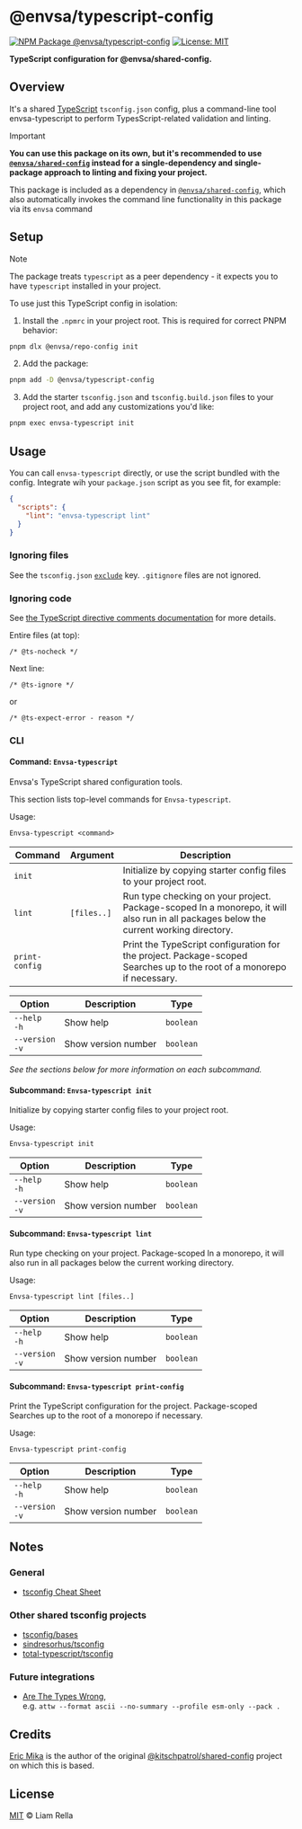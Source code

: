 <!--+ Warning: Content inside HTML comment blocks was generated by mdat and may be overwritten. +-->

<!-- title -->

# @envsa/typescript-config

<!-- /title -->

<!-- badges -->

[![NPM Package @envsa/typescript-config](https://img.shields.io/npm/v/@envsa/typescript-config.svg)](https://npmjs.com/package/@envsa/typescript-config)
[![License: MIT](https://img.shields.io/badge/License-MIT-yellow.svg)](https://opensource.org/licenses/MIT)

<!-- /badges -->

<!-- description -->

**TypeScript configuration for @envsa/shared-config.**

<!-- /description -->

## Overview

It's a shared [TypeScript](https://www.typescriptlang.org/) `tsconfig.json` config, plus a command-line tool envsa-typescript to perform TypesScript-related validation and linting.

<!-- recommendation -->

> [!IMPORTANT]
>
> **You can use this package on its own, but it's recommended to use [`@envsa/shared-config`](https://www.npmjs.com/package/@envsa/shared-config) instead for a single-dependency and single-package approach to linting and fixing your project.**
>
> This package is included as a dependency in [`@envsa/shared-config`](https://www.npmjs.com/package/@envsa/shared-config), which also automatically invokes the command line functionality in this package via its `envsa` command

<!-- /recommendation -->

## Setup

> [!NOTE]
>
> The package treats `typescript` as a peer dependency - it expects you to have `typescript` installed in your project.

To use just this TypeScript config in isolation:

1. Install the `.npmrc` in your project root. This is required for correct PNPM behavior:

```sh
pnpm dlx @envsa/repo-config init
```

2. Add the package:

```sh
pnpm add -D @envsa/typescript-config
```

3. Add the starter `tsconfig.json` and `tsconfig.build.json` files to your project root, and add any customizations you'd like:

```sh
pnpm exec envsa-typescript init
```

## Usage

You can call `envsa-typescript` directly, or use the script bundled with the config.
Integrate wih your `package.json` script as you see fit, for example:

```json
{
  "scripts": {
    "lint": "envsa-typescript lint"
  }
}
```

### Ignoring files

See the `tsconfig.json` [`exclude`](https://www.typescriptlang.org/tsconfig/#exclude) key.
`.gitignore` files are not ignored.

### Ignoring code

See [the TypeScript directive comments documentation](https://www.typescriptlang.org/docs/handbook/release-notes/typescript-3-9.html#improved-checking-for-js-files) for more details.

Entire files (at top):

`/* @ts-nocheck */`

Next line:

`/* @ts-ignore */`

or

`/* @ts-expect-error - reason */`

### CLI

<!-- cli-help -->

#### Command: `Envsa-typescript`

Envsa's TypeScript shared configuration tools.

This section lists top-level commands for `Envsa-typescript`.

Usage:

```txt
Envsa-typescript <command>
```

| Command        | Argument    | Description                                                                                                                            |
| -------------- | ----------- | -------------------------------------------------------------------------------------------------------------------------------------- |
| `init`         |             | Initialize by copying starter config files to your project root.                                                                       |
| `lint`         | `[files..]` | Run type checking on your project. Package-scoped In a monorepo, it will also run in all packages below the current working directory. |
| `print-config` |             | Print the TypeScript configuration for the project. Package-scoped Searches up to the root of a monorepo if necessary.                 |

| Option              | Description         | Type      |
| ------------------- | ------------------- | --------- |
| `--help`<br>`-h`    | Show help           | `boolean` |
| `--version`<br>`-v` | Show version number | `boolean` |

_See the sections below for more information on each subcommand._

#### Subcommand: `Envsa-typescript init`

Initialize by copying starter config files to your project root.

Usage:

```txt
Envsa-typescript init
```

| Option              | Description         | Type      |
| ------------------- | ------------------- | --------- |
| `--help`<br>`-h`    | Show help           | `boolean` |
| `--version`<br>`-v` | Show version number | `boolean` |

#### Subcommand: `Envsa-typescript lint`

Run type checking on your project. Package-scoped In a monorepo, it will also run in all packages below the current working directory.

Usage:

```txt
Envsa-typescript lint [files..]
```

| Option              | Description         | Type      |
| ------------------- | ------------------- | --------- |
| `--help`<br>`-h`    | Show help           | `boolean` |
| `--version`<br>`-v` | Show version number | `boolean` |

#### Subcommand: `Envsa-typescript print-config`

Print the TypeScript configuration for the project. Package-scoped Searches up to the root of a monorepo if necessary.

Usage:

```txt
Envsa-typescript print-config
```

| Option              | Description         | Type      |
| ------------------- | ------------------- | --------- |
| `--help`<br>`-h`    | Show help           | `boolean` |
| `--version`<br>`-v` | Show version number | `boolean` |

<!-- /cli-help -->

## Notes

### General

- [tsconfig Cheat Sheet](https://www.totaltypescript.com/tsconfig-cheat-sheet)

### Other shared tsconfig projects

- [tsconfig/bases](https://github.com/tsconfig/bases)
- [sindresorhus/tsconfig](https://github.com/sindresorhus/tsconfig)
- [total-typescript/tsconfig](https://github.com/total-typescript/tsconfig)

### Future integrations

- [Are The Types Wrong](https://github.com/arethetypeswrong/arethetypeswrong.github.io),\
  e.g. `attw --format ascii --no-summary --profile esm-only --pack .`

## Credits

[Eric Mika](https://github.com/kitschpatrol) is the author of the original [@kitschpatrol/shared-config](https://github.com/kitschpatrol/shared-config) project on which this is based.

<!-- license -->

## License

[MIT](license.txt) © Liam Rella

<!-- /license -->
